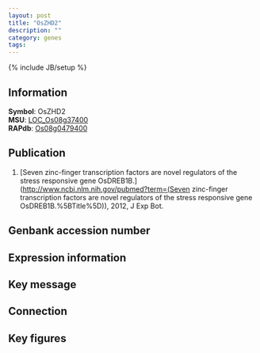 ```yaml
---
layout: post
title: "OsZHD2"
description: ""
category: genes
tags: 
---
```

{% include JB/setup %}

## Information
__Symbol__: OsZHD2  
__MSU__: [LOC_Os08g37400](http://rice.plantbiology.msu.edu/cgi-bin/ORF_infopage.cgi?orf=LOC_Os08g37400)  
__RAPdb__: [Os08g0479400](http://rapdb.dna.affrc.go.jp/viewer/gbrowse_details/irgsp1?name=Os08g0479400)  

## Publication
1. [Seven zinc-finger transcription factors are novel regulators of the stress responsive gene OsDREB1B.](http://www.ncbi.nlm.nih.gov/pubmed?term=(Seven zinc-finger transcription factors are novel regulators of the stress responsive gene OsDREB1B.%5BTitle%5D)), 2012, J Exp Bot.

## Genbank accession number

## Expression information

## Key message

## Connection

## Key figures


